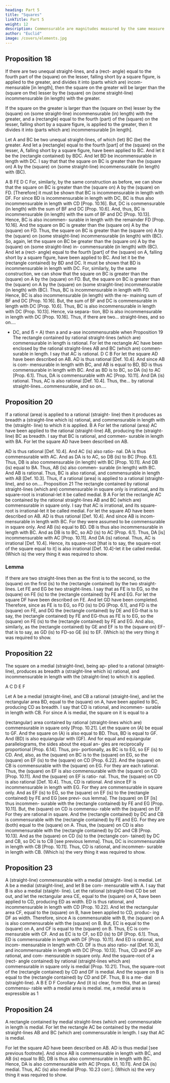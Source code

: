 ```yaml
---
heading: Part 5
title: "Squares"
linkTitle: Part 5
weight: 12
description: Commensurable are magnitudes measured by the same measure
author: "Euclid"
image: /covers/elements.jpg
---
```




## Proposition 18

If there are two unequal straight-lines, and a (rect- angle) equal to the fourth part of the (square) on the lesser, falling short by a square figure, is applied to the greater, and divides it into (parts which are) incom- mensurable [in length], then the square on the greater will be larger than the (square on the) lesser by the (square) on (some straight-line) incommensurable (in length) with the greater.

If the square on the greater is larger than the (square on the) lesser by the (square) on (some straight-line) incommensurable (in) length) with the greater, and a (rectangle) equal to the fourth (part) of the (square) on the lesser, falling short by a square figure, is applied to the greater, then it divides it into (parts which are) incommensurable [in length].

Let A and BC be two unequal straight-lines, of which (let) BC (be) the greater. And let a (rectangle) equal to the fourth [part] of the (square) on the lesser, A, falling short by a square figure, have been applied to BC. And let it be the (rectangle contained) by BDC. And let BD be incommensurable in length with DC. I say that that the square on BC is greater than the (square on) A by the (square) on (some straight-line) incommensurable (in length) with (BC).

A
B FE
D
C
For, similarly, by the same construction as before, we can show that the square on BC is greater than the (square on) A by the (square) on FD. [Therefore] it must be shown that BC is incommensurable in length with DF. For since BD is incommensurable in length with DC, BC is thus also incommensurable in length with CD [Prop. 10.16]. But, DC is commensurable (in length) with the sum of BF and DC [Prop. 10.6]. And, thus, BC is incommensurable (in length) with the sum of BF and DC [Prop. 10.13]. Hence, BC is also incommen- surable in length with the remainder FD [Prop. 10.16]. And the square on BC is greater than the (square on) A by the (square) on FD. Thus, the square on BC is greater than the (square on) A by the (square) on (some straight-line) incommensurable (in length) with (BC).
So, again, let the square on BC be greater than the (square on) A by the (square) on (some straight-line) in- commensurable (in length) with (BC). And let a (rect- angle) equal to the fourth [part] of the (square) on A, falling short by a square figure, have been applied to BC. And let it be the (rectangle contained) by BD and DC. It must be shown that BD is incommensurable in length with DC.
For, similarly, by the same construction, we can show that the square on BC is greater than the (square) on A by the (square) on FD. But, the square on BC is greater than the (square) on A by the (square) on (some straight-line) incommensurable (in length) with (BC). Thus, BC is incommensurable in length with FD. Hence, BC is also incommensurable (in length) with the re- maining sum of BF and DC [Prop. 10.16]. But, the sum of BF and DC is commensurable in length with DC [Prop. 10.6]. Thus, BC is also incommensurable in length with DC (Prop. 10.13]. Hence, via separa- tion, BD is also incommensurable in length with DC [Prop. 10.16].
Thus, if there are two... straight-lines, and so on....
- DC, and ẞ = A) then a and a-ase incommensurable when
Proposition 19
The rectangle contained by rational straight-lines (which are) commensurable in length is rational.
For let the rectangle AC have been enclosed by the rational straight-lines AB and BC (which are) commen- surable in length. I say that AC is rational.
D
C
B
For let the square AD have been described on AB. AD is thus rational [Def. 10.4]. And since AB is com- mensurable in length with BC, and AB is equal to BD, BD is thus commensurable in length with BC. And as BD is to BC, so DA (is) to AC [Prop. 6.1]. Thus, DA is commensurable with AC [Prop. 10.11]. And DA (is) rational. Thus, AC is also rational [Def. 10.4]. Thus, the... by rational straight-lines...commensurable, and
so on....


## Proposition 20

If a rational (area) is applied to a rational (straight- line) then it produces as breadth a (straight-line which is) rational, and commensurable in length with the (straight- line) to which it is applied.
B
A
For let the rational (area) AC have been applied to the rational (straight-line) AB, producing the (straight-line) BC as breadth. I say that BC is rational, and commen- surable in length with BA.
For let the square AD have been described on AB.

AD is thus rational [Def. 10.4]. And AC (is) also ratio- nal. DA is thus commensurable with AC. And as DA is to AC, so DB (is) to BC [Prop. 6.1]. Thus, DB is
also commensurable (in length) with BC [Prop. 10.11]. And DB (is) equal to BA. Thus, AB (is) also commen- surable (in length) with BC. And AB is rational. Thus, BC is also rational, and commensurable in length with AB [Def. 10.3].
Thus, if a rational (area) is applied to a rational (straight-line), and so on....
Proposition 21
The rectangle contained by rational straight-lines (which are) commensurable in square only is irrational, and its square-root is irrational-let it be called medial.
B
A
For let the rectangle AC be contained by the rational straight-lines AB and BC (which are) commensurable in square only. I say that AC is irrational, and its square- root is irrational-let it be called medial.
For let the square AD have been described on AB. AD is thus rational [Def. 10.4]. And since AB is incom- mensurable in length with BC. For they were assumed to be commensurable in square only. And AB (is) equal to BD. DB is thus also incommensurable in length with BC. And as DB is to BC, so AD (is) to AC [Prop. 6.1]. Thus, DA [is] incommensurable with AC [Prop. 10.11]. And DA (is) rational. Thus, AC is irrational [Def. 10.4]. Hence, its square-root [that is to say, the square-root of the square equal to it] is also irrational [Def. 10.4]-let it be called medial. (Which is) the very thing it was required to show.


### Lemma

If there are two straight-lines then as the first is to the second, so the (square) on the first (is) to the (rectangle contained) by the two straight-lines.
Let FE and EG be two straight-lines. I say that as FE is to EG, so the (square) on FE (is) to the (rectangle contained) by FE and EG.
For let the square DF have been described on FE. And let GD have been completed. Therefore, since as FE is to EG, so FD (is) to DG [Prop. 6.1], and FD is the (square) on FE, and DG the (rectangle contained) by DE and EG-that is to say, the (rectangle contained) by FE and EG-thus as FE is to EG, so the (square) on FE (is) to the (rectangle contained) by FE and EG. And also, similarly, as the (rectangle contained) by GE and EF is to the (square on) EF-that is to say, as GD (is) to FD-so GE (is) to EF. (Which is) the very thing it was required to show.


## Proposition 22

The square on a medial (straight-line), being ap- plied to a rational (straight-line), produces as breadth a (straight-line which is) rational, and incommensurable in length with the (straight-line) to which it is applied.

A C D E
F

Let A be a medial (straight-line), and CB a rational (straight-line), and let the rectangular area BD, equal to the (square) on A, have been applied to BC, producing CD as breadth. I say that CD is rational, and incommen- surable in length with CB.
For since A is medial, the square on it is equal to a 

(rectangular) area contained by rational (straight-lines which are) commensurable in square only [Prop. 10.21]. Let the square on (A) be equal to GF. And the square on (A) is also equal to BD. Thus, BD is equal to GF. And (BD) is also equiangular with (GF). And for equal and equiangular parallelograms, the sides about the equal an- gles are reciprocally proportional [Prop. 6.14]. Thus, pro- portionally, as BC is to EG, so EF (is) to CD. And, also, as the (square) on BC is to the (square) on EG, so the (square) on EF (is) to the (square) on CD [Prop. 6.22]. And the (square) on CB is commensurable with the (square) on EG. For they are each rational. Thus, the (square) on EF is also commensurable with the (square) on CD [Prop. 10.11]. And the (square) on EF is ratio- nal. Thus, the (square) on CD is also rational [Def. 10.4]. Thus, CD is rational. And since EF is incommensurable in length with EG. For they are commensurable in square only. And as EF (is) to EG, so the (square) on EF (is) to the (rectangle contained) by FE and EG [see previ- ous lemma]. The (square) on EF [is] thus incommen- surable with the (rectangle contained) by FE and EG [Prop. 10.11]. But, the (square) on CD is commensu- rable with the (square) on EF. For they are rational in square. And the (rectangle contained) by DC and CB is commensurable with the (rectangle contained) by FE and EG. For they are (both) equal to the (square) on A. Thus, the (square) on CD is also incommensurable with the (rectangle contained) by DC and CB [Prop. 10.13]. And as the (square) on CD (is) to the (rectangle con- tained) by DC and CB, so DC is to CB [see previous lemma]. Thus, DC is incommensurable in length with CB [Prop. 10.11]. Thus, CD is rational, and incommen- surable in length with CB. (Which is) the very thing it was required to show.

## Proposition 23

A (straight-line) commensurable with a medial (straight- line) is medial.
Let A be a medial (straight-line), and let B be com- mensurable with A. I say that B is also a medial (staight- line).
Let the rational (straight-line) CD be set out, and let the rectangular area CE, equal to the (square) on A, have been applied to CD, producing ED as width. ED is thus rational, and incommensurable in length with CD [Prop. 10.22]. And let the rectangular area CF, equal to the (square) on B, have been applied to CD, produc- ing DF as width. Therefore, since A is commensurable with B, the (square) on A is also commensurable with the (square) on B. But, EC is equal to the (square) on A, and CF is equal to the (square) on B. Thus, EC is com- mensurable with CF. And as EC is to CF, so ED (is) to DF [Prop. 6.1]. Thus, ED is commensurable in length with DF [Prop. 10.11]. And ED is rational, and incom- mensurable in length with CD. DF is thus also ratio- nal [Def. 10.3], and incommensurable in length with DC [Prop. 10.13]. Thus, CD and DF are rational, and com- mensurable in square only. And the square-root of a (rect- angle contained) by rational (straight-lines which are) commensurable in square only is medial [Prop. 10.21]. Thus, the square-root of the (rectangle contained) by CD and DF is medial. And the square on B is equal to the (rectangle contained) by CD and DF. Thus, B is a me- dial (straight-line).
A
B
E
D F
Corollary
And (it is) clear, from this, that an (area) commensu-
rable with a medial area is medial.
me, a medial area is expressible as 1

## Proposition 24

A rectangle contained by medial straight-lines (which are) commensurable in length is medial.
For let the rectangle AC be contained by the medial straight-lines AB and BC (which are) commensurable in length. I say that AC is medial.

For let the square AD have been described on AB. AD is thus medial [see previous footnote]. And since AB is commensurable in length with BC, and AB (is) equal to BD, DB is thus also commensurable in length with BC. Hence, DA is also commensurable with AC [Props. 6.1, 10.11]. And DA (is) medial. Thus, AC (is) also medial [Prop. 10.23 corr.]. (Which is) the very thing it was required to show.


